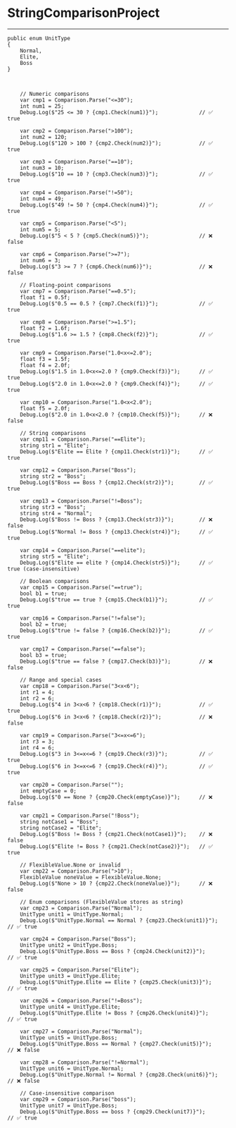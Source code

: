 # StringComparisonProject

----------------

    public enum UnitType
    {
        Normal,
        Elite,
        Boss
    }



        // Numeric comparisons
        var cmp1 = Comparison.Parse("<=30");
        int num1 = 25;
        Debug.Log($"25 <= 30 ? {cmp1.Check(num1)}");             // ✅ true
        
        var cmp2 = Comparison.Parse(">100");
        int num2 = 120;
        Debug.Log($"120 > 100 ? {cmp2.Check(num2)}");            // ✅ true
        
        var cmp3 = Comparison.Parse("==10");
        int num3 = 10;
        Debug.Log($"10 == 10 ? {cmp3.Check(num3)}");             // ✅ true
        
        var cmp4 = Comparison.Parse("!=50");
        int num4 = 49;
        Debug.Log($"49 != 50 ? {cmp4.Check(num4)}");             // ✅ true
        
        var cmp5 = Comparison.Parse("<5");
        int num5 = 5;
        Debug.Log($"5 < 5 ? {cmp5.Check(num5)}");                // ❌ false
        
        var cmp6 = Comparison.Parse(">=7");
        int num6 = 3;
        Debug.Log($"3 >= 7 ? {cmp6.Check(num6)}");               // ❌ false
        
        // Floating-point comparisons
        var cmp7 = Comparison.Parse("==0.5");
        float f1 = 0.5f;
        Debug.Log($"0.5 == 0.5 ? {cmp7.Check(f1)}");             // ✅ true
        
        var cmp8 = Comparison.Parse(">=1.5");
        float f2 = 1.6f;
        Debug.Log($"1.6 >= 1.5 ? {cmp8.Check(f2)}");             // ✅ true
        
        var cmp9 = Comparison.Parse("1.0<x<=2.0");
        float f3 = 1.5f;
        float f4 = 2.0f;
        Debug.Log($"1.5 in 1.0<x<=2.0 ? {cmp9.Check(f3)}");      // ✅ true
        Debug.Log($"2.0 in 1.0<x<=2.0 ? {cmp9.Check(f4)}");      // ✅ true
        
        var cmp10 = Comparison.Parse("1.0<x<2.0");
        float f5 = 2.0f;
        Debug.Log($"2.0 in 1.0<x<2.0 ? {cmp10.Check(f5)}");      // ❌ false
        
        // String comparisons
        var cmp11 = Comparison.Parse("==Elite");
        string str1 = "Elite";
        Debug.Log($"Elite == Elite ? {cmp11.Check(str1)}");      // ✅ true
        
        var cmp12 = Comparison.Parse("Boss");
        string str2 = "Boss";
        Debug.Log($"Boss == Boss ? {cmp12.Check(str2)}");        // ✅ true
        
        var cmp13 = Comparison.Parse("!=Boss");
        string str3 = "Boss";
        string str4 = "Normal";
        Debug.Log($"Boss != Boss ? {cmp13.Check(str3)}");        // ❌ false
        Debug.Log($"Normal != Boss ? {cmp13.Check(str4)}");      // ✅ true
        
        var cmp14 = Comparison.Parse("==elite");
        string str5 = "Elite";
        Debug.Log($"Elite == elite ? {cmp14.Check(str5)}");      // ✅ true (case-insensitive)
        
        // Boolean comparisons
        var cmp15 = Comparison.Parse("==true");
        bool b1 = true;
        Debug.Log($"true == true ? {cmp15.Check(b1)}");          // ✅ true
        
        var cmp16 = Comparison.Parse("!=false");
        bool b2 = true;
        Debug.Log($"true != false ? {cmp16.Check(b2)}");         // ✅ true
        
        var cmp17 = Comparison.Parse("==false");
        bool b3 = true;
        Debug.Log($"true == false ? {cmp17.Check(b3)}");         // ❌ false
        
        // Range and special cases
        var cmp18 = Comparison.Parse("3<x<6");
        int r1 = 4;
        int r2 = 6;
        Debug.Log($"4 in 3<x<6 ? {cmp18.Check(r1)}");            // ✅ true
        Debug.Log($"6 in 3<x<6 ? {cmp18.Check(r2)}");            // ❌ false
        
        var cmp19 = Comparison.Parse("3<=x<=6");
        int r3 = 3;
        int r4 = 6;
        Debug.Log($"3 in 3<=x<=6 ? {cmp19.Check(r3)}");          // ✅ true
        Debug.Log($"6 in 3<=x<=6 ? {cmp19.Check(r4)}");          // ✅ true
        
        var cmp20 = Comparison.Parse("");
        int emptyCase = 0;
        Debug.Log($"0 == None ? {cmp20.Check(emptyCase)}");      // ❌ false
        
        var cmp21 = Comparison.Parse("!Boss");
        string notCase1 = "Boss";
        string notCase2 = "Elite";
        Debug.Log($"Boss != Boss ? {cmp21.Check(notCase1)}");    // ❌ false
        Debug.Log($"Elite != Boss ? {cmp21.Check(notCase2)}");   // ✅ true
        
        // FlexibleValue.None or invalid
        var cmp22 = Comparison.Parse(">10");
        FlexibleValue noneValue = FlexibleValue.None;
        Debug.Log($"None > 10 ? {cmp22.Check(noneValue)}");      // ❌ false

        // Enum comparisons (FlexibleValue stores as string)
        var cmp23 = Comparison.Parse("Normal");
        UnitType unit1 = UnitType.Normal;
        Debug.Log($"UnitType.Normal == Normal ? {cmp23.Check(unit1)}");        // ✅ true
        
        var cmp24 = Comparison.Parse("Boss");
        UnitType unit2 = UnitType.Boss;
        Debug.Log($"UnitType.Boss == Boss ? {cmp24.Check(unit2)}");           // ✅ true
        
        var cmp25 = Comparison.Parse("Elite");
        UnitType unit3 = UnitType.Elite;
        Debug.Log($"UnitType.Elite == Elite ? {cmp25.Check(unit3)}");         // ✅ true
        
        var cmp26 = Comparison.Parse("!=Boss");
        UnitType unit4 = UnitType.Elite;
        Debug.Log($"UnitType.Elite != Boss ? {cmp26.Check(unit4)}");          // ✅ true
        
        var cmp27 = Comparison.Parse("Normal");
        UnitType unit5 = UnitType.Boss;
        Debug.Log($"UnitType.Boss == Normal ? {cmp27.Check(unit5)}");         // ❌ false
        
        var cmp28 = Comparison.Parse("!=Normal");
        UnitType unit6 = UnitType.Normal;
        Debug.Log($"UnitType.Normal != Normal ? {cmp28.Check(unit6)}");       // ❌ false
        
        // Case-insensitive comparison
        var cmp29 = Comparison.Parse("boss");
        UnitType unit7 = UnitType.Boss;
        Debug.Log($"UnitType.Boss == boss ? {cmp29.Check(unit7)}");           // ✅ true

